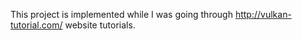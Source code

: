 This project is implemented while I was going through http://vulkan-tutorial.com/ website tutorials.
